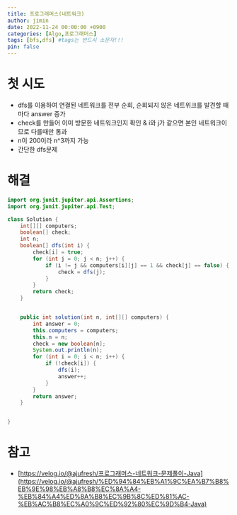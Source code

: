 ```yaml
---
title: 프로그래머스(네트워크)
author: jimin
date: 2022-11-24 00:00:00 +0900
categories: [Algo,프로그래머스]
tags: [bfs,dfs] #tags는 반드시 소문자!!!
pin: false
---
```


# 첫 시도

- dfs를 이용하여 연결된 네트워크를 전부 순회, 순회되지 않은 네트위크를 발견할 때 마다 answer 증가
- check를 만들어 이미 방문한 네트워크인지 확인 & i와 j가 같으면 본인 네트워크이므로 다를때만 통과
- n이 200이라 n^3까지 가능
- 간단한 dfs문제

# 해결

```java
import org.junit.jupiter.api.Assertions;
import org.junit.jupiter.api.Test;

class Solution {
    int[][] computers;
    boolean[] check;
    int n;
    boolean[] dfs(int i) {
        check[i] = true;
        for (int j = 0; j < n; j++) {
            if (i != j && computers[i][j] == 1 && check[j] == false) {
                check = dfs(j);
            }
        }
        return check;
    }


    public int solution(int n, int[][] computers) {
        int answer = 0;
        this.computers = computers;
        this.n = n;
        check = new boolean[n];
        System.out.println(n);
        for (int i = 0; i < n; i++) {
            if (!check[i]) {
                dfs(i);
                answer++;
            }
        }
        return answer;
    }


}


```

# 참고

- [https://velog.io/@ajufresh/프로그래머스-네트워크-문제풀이-Java](https://velog.io/@ajufresh/%ED%94%84%EB%A1%9C%EA%B7%B8%EB%9E%98%EB%A8%B8%EC%8A%A4-%EB%84%A4%ED%8A%B8%EC%9B%8C%ED%81%AC-%EB%AC%B8%EC%A0%9C%ED%92%80%EC%9D%B4-Java)